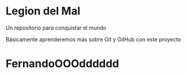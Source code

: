 # Legion del Mal
Un repositorio para conquistar el mundo

Básicamente aprenderemos más sobre Git y GitHub con este proyecto


# FernandoOOOdddddd


